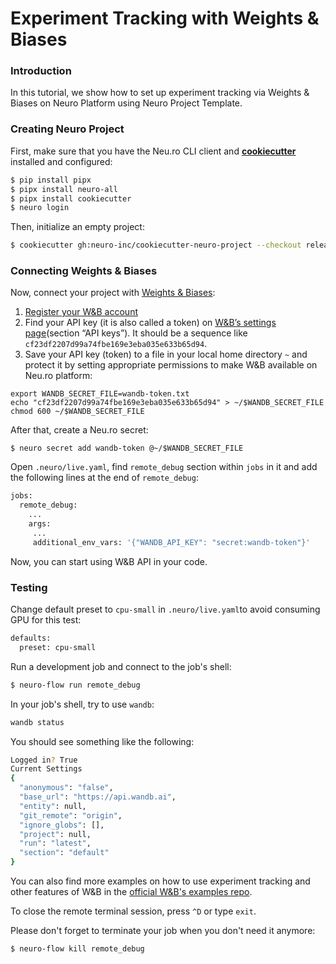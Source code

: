 # Experiment Tracking with Weights & Biases

### Introduction

In this tutorial, we show how to set up experiment tracking via Weights & Biases on Neuro Platform using Neuro Project Template.

### Creating Neuro Project



First, make sure that you have the Neu.ro CLI client and [**cookiecutter**](https://github.com/cookiecutter/cookiecutter) installed and configured:

```bash
$ pip install pipx
$ pipx install neuro-all
$ pipx install cookiecutter
$ neuro login
```

Then, initialize an empty project:

```bash
$ cookiecutter gh:neuro-inc/cookiecutter-neuro-project --checkout release
```

### Connecting Weights & Biases

Now, connect your project with [Weights & Biases](https://www.wandb.com):

1. [Register your W\&B account](https://app.wandb.ai/login?signup=true)
2. Find your API key (it is also called a token) on [W\&B’s settings page](https://app.wandb.ai/settings)(section “API keys”). It should be a sequence like `cf23df2207d99a74fbe169e3eba035e633b65d94`.
3. Save your API key (token) to a file in your local home directory `~` and protect it by setting appropriate permissions to make W\&B available on Neu.ro platform:

```
export WANDB_SECRET_FILE=wandb-token.txt
echo "cf23df2207d99a74fbe169e3eba035e633b65d94" > ~/$WANDB_SECRET_FILE
chmod 600 ~/$WANDB_SECRET_FILE
```

After that, create a Neu.ro secret:

```
$ neuro secret add wandb-token @~/$WANDB_SECRET_FILE
```

Open `.neuro/live.yaml`, find `remote_debug` section within `jobs` in it and add the following lines at the end of `remote_debug`:

```bash
jobs:
  remote_debug:
    ...
    args:
     ...
     additional_env_vars: '{"WANDB_API_KEY": "secret:wandb-token"}'
```

Now, you can start using W\&B API in your code.

### Testing

Change default preset to `cpu-small` in `.neuro/live.yaml`to avoid consuming GPU for this test:

```bash
defaults:
  preset: cpu-small
```

Run a development job and connect to the job's shell:

```bash
$ neuro-flow run remote_debug
```

In your job's shell, try to use `wandb`:

```bash
wandb status
```

You should see something like the following:

```bash
Logged in? True
Current Settings
{
  "anonymous": "false",
  "base_url": "https://api.wandb.ai",
  "entity": null,
  "git_remote": "origin",
  "ignore_globs": [],
  "project": null,
  "run": "latest",
  "section": "default"
}
```

You can also find more examples on how to use experiment tracking and other features of W\&B in the [official W\&B's examples repo](https://github.com/wandb/examples).

To close the remote terminal session, press `^D` or type `exit`.

Please don't forget to terminate your job when you don't need it anymore:

```bash
$ neuro-flow kill remote_debug
```
